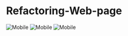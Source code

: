 # Refactoring-Web-page

![Mobile](/images/mobile.png)
![Mobile](/images/tablet.png)
![Mobile](/images/desktop.png)
